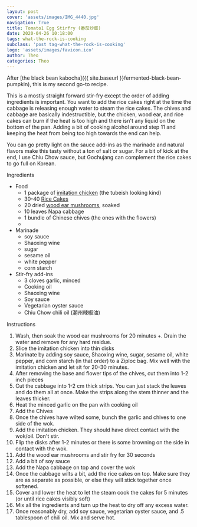 ```yaml
---
layout: post
cover: 'assets/images/IMG_4440.jpg'
navigation: True
title: Tomato1 Egg Stirfry (番茄炒蛋)
date: 2020-04-26 10:18:00
tags: what-the-rock-is-cooking
subclass: 'post tag-what-the-rock-is-cooking'
logo: 'assets/images/favicon.ico'
author: Theo
categories: Theo
---
```

After [the black bean kabocha]({{ site.baseurl }}fermented-black-bean-pumpkin), this is my second go-to recipe.

This is a mostly straight forward stir-fry except the order of adding ingredients is important. You want to add the rice cakes right at the time the cabbage is releasing enough water to steam the rice cakes. The chives and cabbage are basically indestructible, but the chicken, wood ear, and rice cakes can burn if the heat is too high and there isn't any liquid on the bottom of the pan. Adding a bit of cooking alcohol around step 11 and keeping the heat from being too high towards the end can help.

You can go pretty light on the sauce add-ins as the marinade and natural flavors make this tasty without a ton of salt or sugar. For a bit of kick at the end, I use Chiu Chow sauce, but Gochujang can complement the rice cakes to go full on Korean.

Ingredients
  * Food
    * 1 package of [imitation chicken](https://thewoksoflife.com/wp-content/uploads/2018/05/vegetarian-chicken.jpg) (the tubeish looking kind)
    * 30-40 [Rice Cakes](assets/images/rice-cakes.JPG)
    *  20 dried [wood ear mushrooms](https://www.etsy.com/listing/270434212/dried-mushroom-jews-ear-wood-ear-jelly?gpla=1&gao=1&&utm_source=google&utm_medium=cpc&utm_campaign=shopping_us_e-home_and_living-food_and_drink-herbs_and_spices_and_seasonings-other&utm_custom1=f0dacfb8-fada-43c3-b7b9-baac636073e6&utm_content=go_1844702805_72389388409_346398291049_pla-306107311609_c__270434212&utm_custom2=1844702805&gclid=EAIaIQobChMI0IW3nfGG6QIVD47ICh3tiwe4EAkYBiABEgK_EvD_BwE), soaked
    *  10 leaves Napa cabbage
    *  1 bundle of Chinese chives (the ones with the flowers)
    *
  * Marinade
    * soy sauce
    * Shaoxing wine
    * sugar
    * sesame oil
    * white pepper
    * corn starch  
  * Stir-fry add-ins
    * 3 cloves garlic, minced
    * Cooking oil
    * Shaoxing wine
    * Soy sauce
    * Vegetarian oyster sauce
    * Chiu Chow chili oil (潮州辣椒油)


Instructions
  1. Wash, then soak the wood ear mushrooms for 20 minutes +. Drain the water and remove for any hard residue.
  2. Slice the imitation chicken into thin disks
  3. Marinate by adding soy sauce, Shaoxing wine, sugar, sesame oil, white pepper, and corn starch (in that order) to a Ziploc bag. Mix well with the imitation chicken and let sit for 20-30 minutes.
  4. After removing the base and flower tips of the chives, cut them into 1-2 inch pieces
  5. Cut the cabbage into 1-2 cm thick strips. You can just stack the leaves and do them all at once. Make the strips along the stem thinner and the leaves thicker.
  6. Heat the minced garlic on the pan with cooking oil
  7. Add the Chives
  8. Once the chives have wilted some, bunch the garlic and chives to one side of the wok.
  9. Add the imitation chicken. They should have direct contact with the wok/oil. Don't stir.  
  10. Flip the disks after 1-2 minutes or there is some browning on the side in contact with the wok.
  11. Add the wood ear mushrooms and stir fry for 30 seconds
  12. Add a bit of soy sauce
  13. Add the Napa cabbage on top and cover the wok
  14. Once the cabbage wilts a bit, add the rice cakes on top. Make sure they are as separate as possible, or else they will stick together once softened.
  15. Cover and lower the heat to let the steam cook the cakes for 5 minutes (or until rice cakes visibly soft)
  16. Mix all the ingredients and turn up the heat to dry off any excess water.
  17. Once reasonably dry, add soy sauce, vegetarian oyster sauce, and .5 tablespoon of chili oil. Mix and serve hot.
